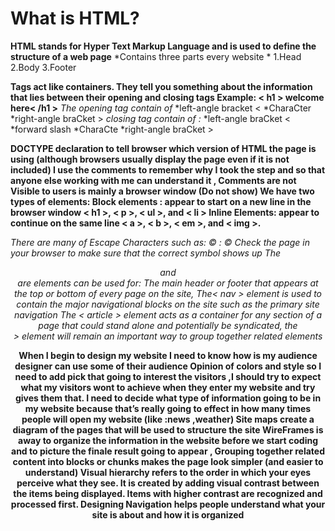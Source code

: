 # What is HTML?
**HTML stands for Hyper Text Markup Language and is used to define the structure of a web page**
*Contains three parts every website *
1.Head
2.Body
3.Footer

**Tags act like containers. They tell you something about the information that lies between their opening and closing tags
Example:
< h1 > welcome here< /h1 >**
*The opening  tag contain of*
*left-angle bracket < 
*CharaCter
*right-angle braCket >
*closing tag contain of :*
*left-angle braCket <
*forward slash
*CharaCte
*right-angle braCket >

**DOCTYPE declaration to tell browser which version of HTML the page is using (although browsers usually display the page even if it is not included)
I use the comments to remember why I took the step and so that anyone else working with me can understand it , Comments are not
Visible to users is mainly a browser window
(Do not show)
We have two types of elements:
Block elements : appear to start on a new line in
the browser window
< h1 >, < p >, < ul >, and < li >
Inline Elements: appear to continue on the
same line 
< a >, < b >, < em >, and < img >.**

*There are many of Escape Characters such as:
© : &copy;
Check the page in your browser to make sure that the correct symbol shows up
The <header >and <footer> are elements can be used for:
The main header or footer that appears at the top or bottom of every page on the site, The< nav > element is used to contain the major navigational blocks on the site such as the primary site navigation The < article > element acts as a container for any section of a page that could stand alone and potentially be syndicated, the <div> > element will remain an important way to group together related elements*

**When I begin to design my website I need to know how is my audience designer can use some of their audience Opinion of colors and style so I need to add pick that going to interest the visitors ,I should try to expect what my visitors wont to achieve when they enter my website and try gives them that.
I need to decide what type of information going to be in my website because that’s really going to effect in how many times people will open my website (like :news ,weather)
Site maps create a diagram of the pages that will be used to structure the site
WireFrames is away to organize the information in the website before we start coding and to picture the finale result going to appear  , Grouping together related content into blocks or chunks makes the page look simpler (and easier to understand)
Visual hierarchy refers to the order in which your eyes perceive what they see. It is created by adding visual contrast between the items being displayed. Items with higher contrast are recognized and processed first.
Designing Navigation helps people understand what your site is about and how it is organized**



